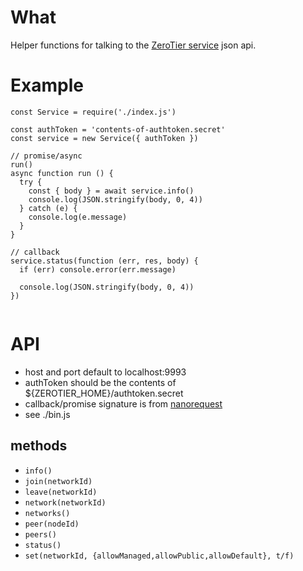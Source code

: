 # What
Helper functions for talking to the [ZeroTier service](https://github.com/zerotier/ZeroTierOne/tree/master/service) json api.

# Example
```
const Service = require('./index.js')

const authToken = 'contents-of-authtoken.secret'
const service = new Service({ authToken })

// promise/async
run()
async function run () {
  try {
    const { body } = await service.info()
    console.log(JSON.stringify(body, 0, 4))
  } catch (e) {
    console.log(e.message)
  }
}

// callback
service.status(function (err, res, body) {
  if (err) console.error(err.message)

  console.log(JSON.stringify(body, 0, 4))
})


```

# API 
- host and port default to localhost:9993
- authToken should be the contents of ${ZEROTIER_HOME}/authtoken.secret
- callback/promise signature is from [nanorequest](https://github.com/toddself/nanorequest)
- see ./bin.js

## methods
- `info()`
- `join(networkId)`
- `leave(networkId)`
- `network(networkId)`
- `networks()`
- `peer(nodeId)`
- `peers()`
- `status()`
- `set(networkId, {allowManaged,allowPublic,allowDefault}, t/f)`
